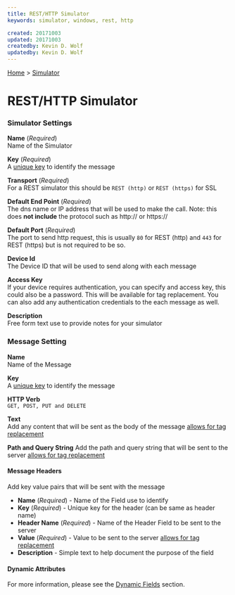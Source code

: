 ```yaml
---
title: REST/HTTP Simulator
keywords: simulator, windows, rest, http

created: 20171003
updated: 20171003
createdby: Kevin D. Wolf
updatedby: Kevin D. Wolf
---
```

[Home](../Index.md) > [Simulator](Index.md)

# REST/HTTP Simulator

### Simulator Settings

**Name** (*Required*)    
Name of the Simulator

**Key** (*Required*)    
A [unique key](../Topics/Keys.md) to identify the message

**Transport** (*Required*)    
For a REST simulator this should be `REST (http)` or `REST (https)` for SSL

**Default End Point** (*Required*)  
The dns name or IP address that will be used to make the call.  Note: this does **not include** the protocol such as http:// or https://

**Default Port** (*Required*)  
The port to send http request, this is usually `80` for REST (http) and `443` for REST (https) but is not required to be so.

**Device Id**  
The Device ID that will be used to send along with each message

**Access Key**  
If your device requires authentication, you can specify and access key, this could also be a password.  This will be available for
tag replacement.  You can also add any authentication credentials to the each message as well.

**Description**  
Free form text use to provide notes for your simulator

### Message Setting

**Name**  
Name of the Message

**Key**  
A [unique key](../Topics/Keys.md) to identify the message

**HTTP Verb**  
`GET, POST, PUT and DELETE`

**Text**  
Add any content that will be sent as the body of the message [allows for tag replacement](DynamicFields.md)

**Path and Query String**
Add the path and query string that will be sent to the server [allows for tag replacement](DynamicFields.md)

#### Message Headers
Add key value pairs that will be sent with the message  
* **Name** (*Required*) - Name of the Field use to identify
* **Key** (*Required*) - Unique key for the header (can be same as header name)
* **Header Name** (*Required*) - Name of the Header Field to be sent to the server
* **Value** (*Required*) - Value to be sent to the server  [allows for tag replacement](DynamicFields.md)
* **Description** - Simple text to help document the purpose of the field

#### Dynamic Attributes
For more information, please see the [Dynamic Fields](DynamicFields.md) section.